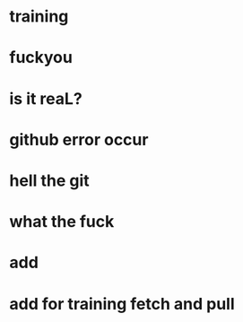 # training
# fuckyou
# is it reaL?
# github error occur
# hell the git
# what the fuck
# add
# add for training fetch and pull
